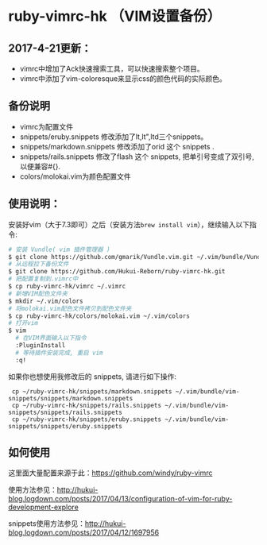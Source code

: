 # ruby-vimrc-hk （VIM设置备份）
## 2017-4-21更新：
- vimrc中增加了Ack快速搜索工具，可以快速搜索整个项目。
- vimrc中添加了vim-coloresque来显示css的颜色代码的实际颜色。
## 备份说明

- vimrc为配置文件
- snippets/eruby.snippets 修改添加了lt,lt",ltd三个snippets。
- snippets/markdown.snippets 修改添加了orid 这个 snippets .
- snippets/rails.snippets 修改了flash 这个 snippets, 把单引号变成了双引号,以便兼容#{}.
- colors/molokai.vim为颜色配置文件

## 使用说明：

安装好vim（大于7.3即可）之后（安装方法`brew install vim`），继续输入以下指令:

```bash
# 安装 Vundle( vim 插件管理器 )
$ git clone https://github.com/gmarik/Vundle.vim.git ~/.vim/bundle/Vundle.vim
# 从远程拉下备份文件
$ git clone https://github.com/Hukui-Reborn/ruby-vimrc-hk.git
# 把配置复制到.vimrc中
$ cp ruby-vimrc-hk/vimrc ~/.vimrc
# 新增VIM配色文件夹
$ mkdir ~/.vim/colors
# 将molokai.vim配色文件拷贝到配色文件夹
$ cp ruby-vimrc-hk/colors/molokai.vim ~/.vim/colors
# 打开vim
$ vim
  # 在VIM界面输入以下指令
  :PluginInstall
  # 等待插件安装完成, 重启 vim
  :q!
```
如果你也想使用我修改后的 snippets, 请进行如下操作:
```
 cp ~/ruby-vimrc-hk/snippets/markdown.snippets ~/.vim/bundle/vim-snippets/snippets/markdown.snippets
 cp ~/ruby-vimrc-hk/snippets/rails.snippets ~/.vim/bundle/vim-snippets/snippets/rails.snippets
 cp ~/ruby-vimrc-hk/snippets/eruby.snippets ~/.vim/bundle/vim-snippets/snippets/eruby.snippets
```

## 如何使用

这里面大量配置来源于此：https://github.com/windy/ruby-vimrc

使用方法参见：http://hukui-blog.logdown.com/posts/2017/04/13/configuration-of-vim-for-ruby-development-explore

snippets使用方法参见：http://hukui-blog.logdown.com/posts/2017/04/12/1697956
